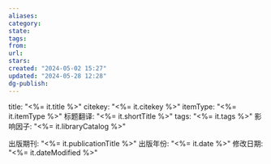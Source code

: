 ```yaml
---
aliases: 
category: 
state: 
tags: 
from: 
url: 
stars: 
created: "2024-05-02 15:27"
updated: "2024-05-28 12:28"
dg-publish: 
---
```

title: "<%= it.title %>"
citekey: "<%= it.citekey %>"
itemType: "<%= it.itemType %>"
标题翻译: "<%= it.shortTitle %>"
tags: "<%= it.tags %>"
影响因子: "<%= it.libraryCatalog %>"

出版期刊: "<%= it.publicationTitle %>"
出版年份: "<%= it.date %>"
修改日期: "<%= it.dateModified %>"

